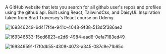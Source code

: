 A GitHub website that lets you search for all github user's repos and profiles using the github api. Built using React, TailwindCss, and DaisyUi. Inspiration taken from Brad Traversey's React course on Udemy.


![169346249-6d417f4e-941c-4048-9f38-513d5f386ae2](https://user-images.githubusercontent.com/74566532/169347055-94932dd9-daea-443e-bd14-67d478feefa3.gif)

![169346533-15ed6823-e2d6-4984-aad6-0efa7183ed49](https://user-images.githubusercontent.com/74566532/169347181-1e9a8930-3e53-4de3-93d5-ed9705e86bf0.gif)

![169346591-17f0db55-4308-4073-a345-087c9e71b65c](https://user-images.githubusercontent.com/74566532/169347228-31b22ce1-f57d-475f-b51d-657374f87c43.gif)
